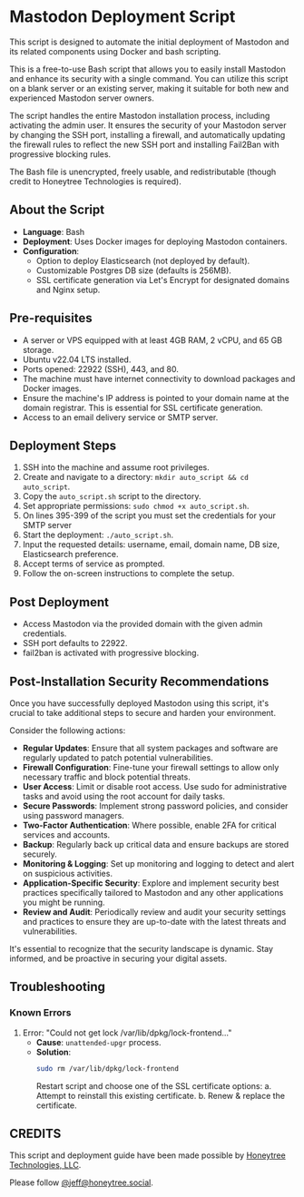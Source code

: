 # Mastodon Deployment Script

This script is designed to automate the initial deployment of Mastodon and its related components using Docker and bash scripting.

This is a free-to-use Bash script that allows you to easily install Mastodon and enhance its security with a single command. You can utilize this script on a blank server or an existing server, making it suitable for both new and experienced Mastodon server owners.

The script handles the entire Mastodon installation process, including activating the admin user. It ensures the security of your Mastodon server by changing the SSH port, installing a firewall, and automatically updating the firewall rules to reflect the new SSH port and installing Fail2Ban with progressive blocking rules.

The Bash file is unencrypted, freely usable, and redistributable (though credit to Honeytree Technologies is required).



## About the Script

- **Language**: Bash
- **Deployment**: Uses Docker images for deploying Mastodon containers.
- **Configuration**:
  - Option to deploy Elasticsearch (not deployed by default).
  - Customizable Postgres DB size (defaults is 256MB).
  - SSL certificate generation via Let's Encrypt for designated domains and Nginx setup.

## Pre-requisites

  - A server or VPS equipped with at least 4GB RAM, 2 vCPU, and 65 GB storage.
  - Ubuntu v22.04 LTS installed.
  - Ports opened: 22922 (SSH), 443, and 80.
  - The machine must have internet connectivity to download packages and Docker images.
  - Ensure the machine's IP address is pointed to your domain name at the domain registrar. This is essential for SSL certificate generation.
  - Access to an email delivery service or SMTP server.

## Deployment Steps

1. SSH into the machine and assume root privileges.
2. Create and navigate to a directory: `mkdir auto_script && cd auto_script`.
3. Copy the `auto_script.sh` script to the directory.
4. Set appropriate permissions: `sudo chmod +x auto_script.sh`.
5. On lines 395-399 of the script you must set the credentials for your SMTP server
6. Start the deployment: `./auto_script.sh`.
7. Input the requested details: username, email, domain name, DB size, Elasticsearch preference.
8. Accept terms of service as prompted.
9. Follow the on-screen instructions to complete the setup.

## Post Deployment

- Access Mastodon via the provided domain with the given admin credentials.
- SSH port defaults to 22922.
- fail2ban is activated with progressive blocking.

## Post-Installation Security Recommendations

Once you have successfully deployed Mastodon using this script, it's crucial to take additional steps to secure and harden your environment. 

Consider the following actions:

- **Regular Updates**: Ensure that all system packages and software are regularly updated to patch potential vulnerabilities.
- **Firewall Configuration**: Fine-tune your firewall settings to allow only necessary traffic and block potential threats.
- **User Access**: Limit or disable root access. Use sudo for administrative tasks and avoid using the root account for daily tasks.
- **Secure Passwords**: Implement strong password policies, and consider using password managers.
- **Two-Factor Authentication**: Where possible, enable 2FA for critical services and accounts.
- **Backup**: Regularly back up critical data and ensure backups are stored securely.
- **Monitoring & Logging**: Set up monitoring and logging to detect and alert on suspicious activities.
- **Application-Specific Security**: Explore and implement security best practices specifically tailored to Mastodon and any other applications you might be running.
- **Review and Audit**: Periodically review and audit your security settings and practices to ensure they are up-to-date with the latest threats and vulnerabilities.

It's essential to recognize that the security landscape is dynamic. Stay informed, and be proactive in securing your digital assets.


## Troubleshooting

### Known Errors

1. Error: "Could not get lock /var/lib/dpkg/lock-frontend..."
   - **Cause**: `unattended-upgr` process.
   - **Solution**: 
     ```bash
     sudo rm /var/lib/dpkg/lock-frontend
     ```
     Restart script and choose one of the SSL certificate options:
     a. Attempt to reinstall this existing certificate.
     b. Renew & replace the certificate.

## CREDITS

This script and deployment guide have been made possible by [Honeytree Technologies, LLC](https://honeytreetech.com).

Please follow [@jeff@honeytree.social](https://honeytree.social/@jeff).

